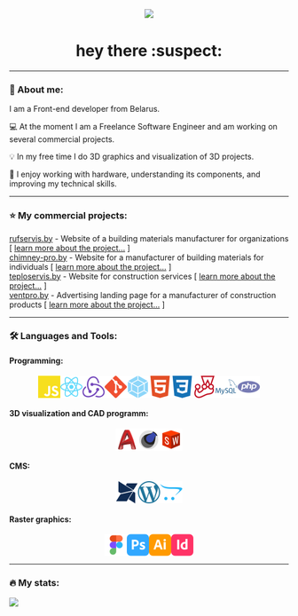 <div id="header" align="center">
  <img src="https://media.tenor.com/_HwQHDixHnMAAAAC/kitten-cat.gif" width="100"/>
</div>

<h1 align="center">
  hey there :suspect:
</h1>

---

### :information_desk_person: About me:

I am a Front-end developer from Belarus.

:computer: At the moment I am a Freelance Software Engineer and am working on several commercial projects.

:bulb: In my free time I do 3D graphics and visualization of 3D projects.

:floppy_disk: I enjoy working with hardware, understanding its components, and improving my technical skills.

---

### :star: My commercial projects:

<div>
<a href="https://rufservis.by">rufservis.by</a> - Website of a building materials manufacturer for organizations [ <a href="#">learn more about the project...</a> ]
<div>

<div>
<a href="https://chimney-pro.by">chimney-pro.by</a> - Website for a manufacturer of building materials for individuals [ <a href="#">learn more about the project...</a> ]
</div>

<div>
<a href="https://teploservis.by">teploservis.by</a> - Website for construction services [ <a href="#">learn more about the project...</a> ]
</div>

<div>
<a href="https://ventpro.by">ventpro.by</a> - Advertising landing page for a manufacturer of construction products [ <a href="#">learn more about the project...</a> ]
</div>




---

### :hammer_and_wrench: Languages and Tools:

<h4>Programming:</h4>
<div style="display: flex; justify-content:center; flex-wrap: wrap; width: 100% grid-gap: 10px;">
    <img style="max-width: 40px" src="https://github.com/din366/images/blob/main/readme%20images/icons/javascript.svg" alt="logo">
    <img style="max-width: 40px" src="https://github.com/din366/images/blob/main/readme%20images/icons/react.svg" alt="logo">
    <img style="max-width: 40px" src="https://github.com/din366/images/blob/main/readme%20images/icons/redux.svg" alt="logo">
    <img style="max-width: 40px" src="https://github.com/din366/images/blob/main/readme%20images/icons/git.svg" alt="logo">
    <img style="max-width: 40px" src="https://github.com/din366/images/blob/main/readme%20images/icons/webpack.svg" alt="logo">
    <img style="max-width: 40px" src="https://github.com/din366/images/blob/main/readme%20images/icons/html5.svg" alt="logo">
    <img style="max-width: 40px" src="https://github.com/din366/images/blob/main/readme%20images/icons/css3.svg" alt="logo">
    <img style="max-width: 40px" src="https://github.com/din366/images/blob/main/readme%20images/icons/jest.svg" alt="logo">
    <img style="max-width: 40px" src="https://github.com/din366/images/blob/main/readme%20images/icons/mysql.svg" alt="logo">
    <img style="max-width: 40px" src="https://github.com/din366/images/blob/main/readme%20images/icons/php.svg" alt="logo">
</div>

<h4>3D visualization and CAD programm:</h4>
<div style="display: flex; justify-content:center; flex-wrap: wrap; width: 100% grid-gap: 10px;">
    <img style="max-width: 40px" src="https://github.com/din366/images/blob/main/readme%20images/icons/icons8-autocad.svg" alt="logo">
    <img style="max-width: 40px" src="https://github.com/din366/images/blob/main/readme%20images/icons/icons8-cinema-4d.svg" alt="logo">
    <img style="max-width: 40px" src="https://github.com/din366/images/blob/main/readme%20images/icons/icons8-solidworks.svg" alt="logo">
</div>

<h4>CMS:</h4>
<div style="display: flex; justify-content:center; flex-wrap: wrap; width: 100% grid-gap: 10px;">
    <img style="max-width: 40px" src="https://github.com/din366/images/blob/main/readme%20images/icons/modx.svg" alt="logo">
    <img style="max-width: 40px" src="https://github.com/din366/images/blob/main/readme%20images/icons/wordpress.svg" alt="logo">
    <img style="max-width: 40px" src="https://github.com/din366/images/blob/main/readme%20images/icons/icons8-opencart.svg" alt="logo">
</div>

<h4>Raster graphics:</h4>
<div style="display: flex; justify-content:center; flex-wrap: wrap; width: 100% grid-gap: 10px;">
    <img style="max-width: 40px" src="https://github.com/din366/images/blob/main/readme%20images/icons/icons8-figma.svg" alt="logo">
    <img style="max-width: 40px" src="https://github.com/din366/images/blob/main/readme%20images/icons/adobephotoshop.svg" alt="logo">
    <img style="max-width: 40px" src="https://github.com/din366/images/blob/main/readme%20images/icons/adobeillustrator.svg" alt="logo">
    <img style="max-width: 40px" src="https://github.com/din366/images/blob/main/readme%20images/icons/adobeindesign.svg" alt="logo">
</div>
    
---

### :fire: My stats:
![](http://github-profile-summary-cards.vercel.app/api/cards/profile-details?username=din366&theme=city_lights)
